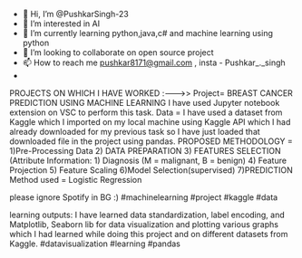- 👋 Hi, I’m @PushkarSingh-23
- 👀 I’m interested in AI
- 🌱 I’m currently learning python,java,c# and machine learning using python
- 💞️ I’m looking to collaborate on open source project
- 📫 How to reach me pushkar8171@gmail.com , insta - Pushkar_._singh
- 

<!---
PushkarSingh-23/PushkarSingh-23 is a ✨ special ✨ repository because its `README.md` (this file) appears on your GitHub profile.
You can click the Preview link to take a look at your changes.
--->
PROJECTS ON WHICH I HAVE WORKED :--->>
Project= BREAST CANCER PREDICTION USING MACHINE LEARNING
I have used Jupyter notebook extension on VSC to perform this task.
Data = I have used a dataset from Kaggle which I imported on my local machine using Kaggle API which I had already downloaded for my previous task so I have just loaded that downloaded file in the project using pandas.
PROPOSED METHODOLOGY = 1)Pre-Processing Data
2) DATA PREPARATION
3) FEATURES SELECTION
(Attribute Information: 1) Diagnosis (M = malignant, B = benign)
4) Feature Projection
5) Feature Scaling
6)Model Selection(supervised)
7)PREDICTION
Method used = Logistic Regression

please ignore Spotify in BG :)
#machinelearning #project #kaggle #data

learning outputs: I have learned data standardization, label encoding, and Matplotlib, Seaborn lib for data visualization and plotting various graphs which I had learned while doing this project and on different datasets from Kaggle.
#datavisualization #learning #pandas
